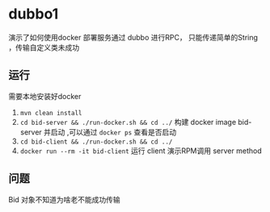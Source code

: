 # dubbo1
演示了如何使用docker 部署服务通过 dubbo 进行RPC，
只能传递简单的String ，传输自定义类未成功

## 运行
需要本地安装好docker 
1. `mvn clean install`
1. `cd bid-server && ./run-docker.sh && cd ../` 构建 docker image bid-server 并启动 ,可以通过 `docker ps` 查看是否启动
1. `cd bid-client && ./run-docker.sh && cd ../`
1. `docker run --rm -it bid-client` 运行 client 演示RPM调用 server method


## 问题
Bid 对象不知道为啥老不能成功传输